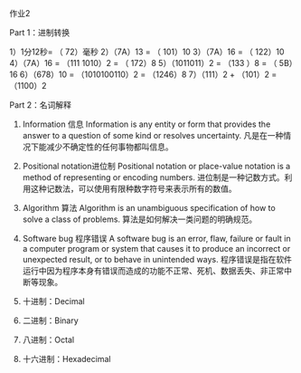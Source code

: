 作业2

Part 1：进制转换

1）1分12秒= （ 72）毫秒
2）（7A）13 = （ 101）10
3）（7A）16 = （ 122）10
4）（7A）16 = （111 1010）2 = （ 172）8
5）（1011011）2 = （133 ）8 = （ 5B）16
6）（678）10 = （1010100110）2 = （1246）8
7）（111）2 + （101）2 = （1100）2

Part 2：名词解释

1) Information 信息
  Information is any entity or form that provides the answer to a question of some kind or resolves uncertainty. 凡是在一种情况下能减少不确定性的任何事物都叫信息。

2) Positional notation进位制
  Positional notation or place-value notation is a method of representing or encoding numbers. 进位制是一种记数方式。利用这种记数法，可以使用有限种数字符号来表示所有的数值。

3) Algorithm 算法
  Algorithm is an unambiguous specification of how to solve a class of problems. 算法是如何解决一类问题的明确规范。

4) Software bug 程序错误
  A software bug is an error, flaw, failure or fault in a computer program or system that causes it to produce an incorrect or unexpected result, or to behave in unintended ways. 程序错误是指在软件运行中因为程序本身有错误而造成的功能不正常、死机、数据丢失、非正常中断等现象。

1) 十进制：Decimal
2) 二进制：Binary
3) 八进制：Octal
4) 十六进制：Hexadecimal
